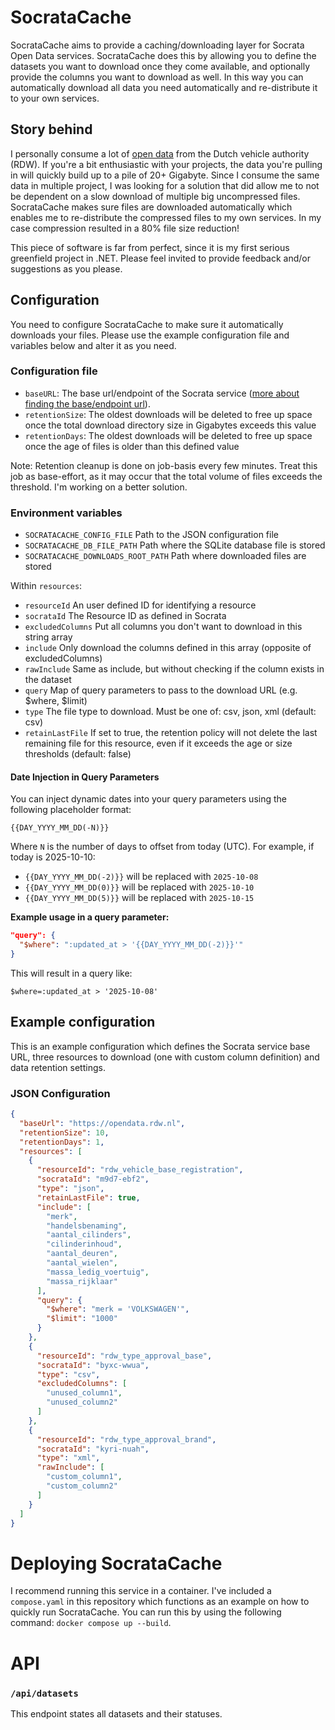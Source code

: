 # SocrataCache

SocrataCache aims to provide a caching/downloading layer for Socrata Open Data services.
SocrataCache does this by allowing you to define the datasets you want to download once they come available, and optionally provide the columns you want to download as well.
In this way you can automatically download all data you need automatically and re-distribute it to your own services.

## Story behind

I personally consume a lot of [open data](https://opendata.rdw.nl/) from the Dutch vehicle authority (RDW). 
If you're a bit enthusiastic with your projects, the data you're pulling in will quickly build up to a pile of 20+ Gigabyte. 
Since I consume the same data in multiple project, I was looking for a solution that did allow me to not be dependent on a slow download of multiple big uncompressed files. 
SocrataCache makes sure files are downloaded automatically which enables me to re-distribute the compressed files to my own services. In my case compression resulted in a 80% file size reduction!

This piece of software is far from perfect, since it is my first serious greenfield project in .NET. Please feel invited to provide feedback and/or suggestions as you please.

## Configuration

You need to configure SocrataCache to make sure it automatically downloads your files. Please use the example configuration file and variables below and alter it as you need.

### Configuration file

- `baseURL`: The base url/endpoint of the Socrata service ([more about finding the base/endpoint url](https://dev.socrata.com/consumers/getting-started.html)).
- `retentionSize`: The oldest downloads will be deleted to free up space once the total download directory size in Gigabytes exceeds this value
- `retentionDays`: The oldest downloads will be deleted to free up space once the age of files is older than this defined value

Note: Retention cleanup is done on job-basis every few minutes. Treat this job as base-effort, as it may occur that the total volume of files exceeds the threshold. I'm working on a better solution.

### Environment variables

- `SOCRATACACHE_CONFIG_FILE` Path to the JSON configuration file
- `SOCRATACACHE_DB_FILE_PATH` Path where the SQLite database file is stored
- `SOCRATACACHE_DOWNLOADS_ROOT_PATH` Path where downloaded files are stored

Within `resources`:

- `resourceId` An user defined ID for identifying a resource
- `socrataId` The Resource ID as defined in Socrata 
- `excludedColumns` Put all columns you don't want to download in this string array
- `include` Only download the columns defined in this array (opposite of excludedColumns)
- `rawInclude` Same as include, but without checking if the column exists in the dataset
- `query` Map of query parameters to pass to the download URL (e.g. $where, $limit)
- `type` The file type to download. Must be one of: csv, json, xml (default: csv)
- `retainLastFile` If set to true, the retention policy will not delete the last remaining file for this resource, even if it exceeds the age or size thresholds (default: false)

#### Date Injection in Query Parameters

You can inject dynamic dates into your query parameters using the following placeholder format:

```
{{DAY_YYYY_MM_DD(-N)}}
```

Where `N` is the number of days to offset from today (UTC). For example, if today is 2025-10-10:

- `{{DAY_YYYY_MM_DD(-2)}}` will be replaced with `2025-10-08`
- `{{DAY_YYYY_MM_DD(0)}}` will be replaced with `2025-10-10`
- `{{DAY_YYYY_MM_DD(5)}}` will be replaced with `2025-10-15`

**Example usage in a query parameter:**

```json
"query": {
  "$where": ":updated_at > '{{DAY_YYYY_MM_DD(-2)}}'"
}
```

This will result in a query like:

```
$where=:updated_at > '2025-10-08'
```

## Example configuration 

This is an example configuration which defines the Socrata service base URL, three resources to download (one with custom column definition) and data retention settings.

### JSON Configuration

```json
{
  "baseUrl": "https://opendata.rdw.nl",
  "retentionSize": 10,
  "retentionDays": 1,
  "resources": [
    {
      "resourceId": "rdw_vehicle_base_registration",
      "socrataId": "m9d7-ebf2",
      "type": "json",
      "retainLastFile": true,
      "include": [
        "merk",
        "handelsbenaming",
        "aantal_cilinders",
        "cilinderinhoud",
        "aantal_deuren",
        "aantal_wielen",
        "massa_ledig_voertuig",
        "massa_rijklaar"
      ],
      "query": {
        "$where": "merk = 'VOLKSWAGEN'",
        "$limit": "1000"
      }
    },
    {
      "resourceId": "rdw_type_approval_base",
      "socrataId": "byxc-wwua",
      "type": "csv",
      "excludedColumns": [
        "unused_column1",
        "unused_column2"
      ]
    },
    {
      "resourceId": "rdw_type_approval_brand",
      "socrataId": "kyri-nuah",
      "type": "xml",
      "rawInclude": [
        "custom_column1",
        "custom_column2"
      ]
    }
  ]
}
```

# Deploying SocrataCache

I recommend running this service in a container. I've included a `compose.yaml` in this repository which functions as an example on how to quickly run SocrataCache. You can run this by using the following command: `docker compose up --build`.

# API

### `/api/datasets`
This endpoint states all datasets and their statuses. 